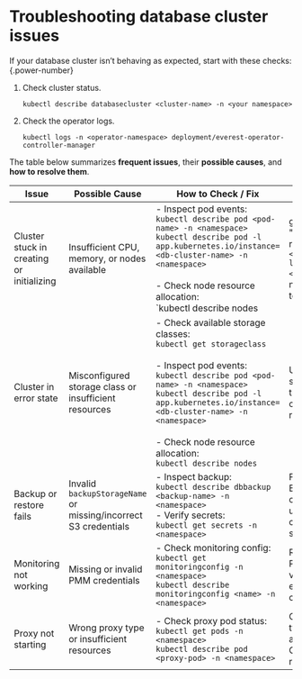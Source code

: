 # Troubleshooting database cluster issues

If your database cluster isn’t behaving as expected, start with these checks:
{.power-number}


1. Check cluster status.

    ```
    kubectl describe databasecluster <cluster-name> -n <your namespace>
    ```

2. Check the operator logs.

    ```
    kubectl logs -n <operator-namespace> deployment/everest-operator-controller-manager
    ```

The table below summarizes **frequent issues**, their **possible causes**, and **how to resolve them**. 

| Issue                          | Possible Cause                                   | How to Check / Fix                                                                 | Resolution                                                                 |
|--------------------------------|--------------------------------------------------|-------------------------------------------------------------------------------------|----------------------------------------------------------------------------|
| Cluster stuck in creating or initializing | Insufficient CPU, memory, or nodes available | - Inspect pod events:<br>`kubectl describe pod <pod-name> -n <namespace>`<br>`kubectl describe pod -l app.kubernetes.io/instance=<db-cluster-name> -n <namespace>`<br><br>- Check node resource allocation:<br>`kubectl describe nodes | grep -A5 "Allocated resources"`<br><br>- Monitor live usage:<br>`kubectl top nodes`<br>`kubectl top pods -A` | Add more nodes, increase resource limits/quotas, or free up resources by scaling down less critical workloads. |
| Cluster in error state          | Misconfigured storage class or insufficient resources | - Check available storage classes:<br>`kubectl get storageclass`<br><br>- Inspect pod events:<br>`kubectl describe pod <pod-name> -n <namespace>`<br>`kubectl describe pod -l app.kubernetes.io/instance=<db-cluster-name> -n <namespace>`<br><br>- Check node resource allocation:<br>`kubectl describe nodes` | Update the storage class in the cluster spec or request more resources. |
| Backup or restore fails         | Invalid `backupStorageName` or missing/incorrect S3 credentials | - Inspect backup:<br>`kubectl describe dbbackup <backup-name> -n <namespace>`<br>- Verify secrets:<br>`kubectl get secrets -n <namespace>` | Fix the BackupStorage configuration and update S3 credentials secret. |
| Monitoring not working          | Missing or invalid PMM credentials               | - Check monitoring config:<br>`kubectl get monitoringconfig -n <namespace>`<br>`kubectl describe monitoringconfig <name> -n <namespace>` | Recreate the PMM secret with valid base64-encoded credentials. |
| Proxy not starting              | Wrong proxy type or insufficient resources       | - Check proxy pod status:<br>`kubectl get pods -n <namespace>`<br>`kubectl describe pod <proxy-pod> -n <namespace>` | Correct the proxy type in spec and/or increase CPU/memory requests. |
